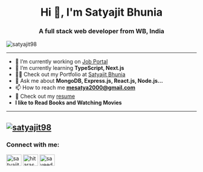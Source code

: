 <h1 align="center"> Hi 👋, I'm Satyajit Bhunia</h1>
<h3 align="center"> A full stack web developer from WB, India</h3>

<p align="left"> <img src="https://komarev.com/ghpvc/?username=satyajit98&label=Profile%20views&color=81c8be&style=for-the-badge" alt="satyajit98" /> </p>

---

- 🔭 I’m currently working on [Job Portal]()
- 🌱 I’m currently learning **TypeScript, Next.js**
- 👨‍💻 Check out my Portfolio at [Satyajit Bhunia](https://portfolio-satyajit-bhunias-projects.vercel.app/)
- 💬 Ask me about **MongoDB, Express.js, React.js, Node.js...**
- 📫 How to reach me <a href="mailto:mesatya2000@gmail.com">**mesatya2000@gmail.com**</a>
- 📄 Check out my [resume](https://portfolio-satyajit-bhunias-projects.vercel.app/assets/Satyajit_resume.pdf)
- **I like to Read Books and Watching Movies**

---

## <p align="left"> <a href="https://github.com/ryo-ma/github-profile-trophy"><img src="https://github-profile-trophy.vercel.app/?username=satyajit98&column=3" alt="satyajit98" /></a> </p>

<h3 align="left">Connect with me:</h3>
<p align="left">
<a href="https://www.linkedin.com/in/satyajit98/" target="blank"><img align="center" src="https://raw.githubusercontent.com/rahuldkjain/github-profile-readme-generator/master/src/images/icons/Social/linked-in-alt.svg" alt="satyajit98" height="30" width="40" /></a>
<a href="https://leetcode.com/u/satyajitbhunia/" target="blank"><img align="center" src="https://raw.githubusercontent.com/rahuldkjain/github-profile-readme-generator/master/src/images/icons/Social/leet-code.svg" alt="hitarashi" height="30" width="40" /></a>
<a href="https://www.geeksforgeeks.org/user/satyajit98/" target="blank"><img align="center" src="https://raw.githubusercontent.com/rahuldkjain/github-profile-readme-generator/master/src/images/icons/Social/geeks-for-geeks.svg" alt="sayeed205/profile" height="30" width="40" /></a>
</p>
